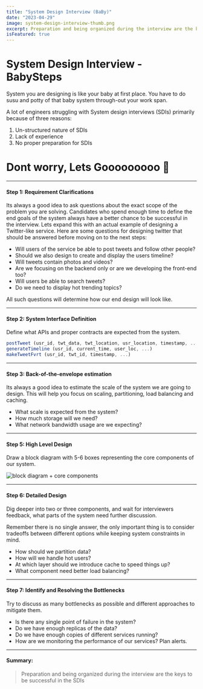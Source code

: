 ```yaml
---
title: "System Design Interview (BaBy)"
date: "2023-04-29"
image: system-design-interview-thumb.png
excerpt: Preparation and being organized during the interview are the keys to be successful in the SDIs.
isFeatured: true
---
```


# System Design Interview - BabySteps
System you are designing is like your baby at first place. You have to do susu and potty of that baby system through-out your work span.

A lot of engineers struggling with System design interviews (SDIs) primarily because of three reasons:

1. Un-structured nature of SDIs
2. Lack of experience
3. No proper preparation for SDIs

# Dont worry, Lets Gooooooooo 🎉

---
#### Step 1: Requirement Clarifications
Its always a good idea to ask questions about the exact scope of the problem you are solving. Candidates who spend enough time to define the end goals of the system always have a better chance to be successful in the interview.
Lets expand this with an actual example of designing a Twitter-like service. Here are some questions for designing twitter that should be answered before moving on to the next steps:

- Will users of the service be able to post tweets and follow other people?
- Should we also design to create and display the users timeline?
- Will tweets contain photos and videos?
- Are we focusing on the backend only or are we developing the front-end too?
- Will users be able to search tweets?
- Do we need to display hot trending topics?

All such questions will determine how our end design will look like.

---
#### Step 2: System Interface Definition

Define what APIs and proper contracts are expected from the system.
```javascript
postTweet (usr_id, twt_data, twt_location, usr_location, timestamp, ...)
generateTimeline (usr_id, current_time, user_loc, ...)
makeTweetFvrt (usr_id, twt_id, timestamp, ...)
```
---
#### Step 3: Back-of-the-envelope estimation
Its always a good idea to estimate the scale of the system we are going to design. This will help you focus on scaling, partitioning, load balancing and caching.

- What scale is expected from the system?
- How much storage will we need?
- What network bandwidth usage are we expecting?
---
#### Step 5: High Level Design
Draw a block diagram with 5-6 boxes representing the core components of our system.

![block diagram + core components](component-block-diagram.png)

---
#### Step 6: Detailed Design
Dig deeper into two or three components,  and wait for interviewers feedback, what parts of the system need further discussion.

Remember there is no single answer, the only important thing is to consider tradeoffs between different options while keeping system constraints in mind.

- How should we partition data?
- How will we handle hot users?
- At which layer should we introduce cache to speed things up?
- What component need better load balancing?

---
#### Step 7: Identify and Resolving the Bottlenecks
Try to discuss as many bottlenecks as possible and different approaches to mitigate them.

- Is there any single point of failure in the system?
- Do we have enough replicas of the data?
- Do we have enough copies of different services running?
- How are we monitoring the performance of our services? Plan alerts.

---

#### Summary:
> Preparation and being organized during the interview are the keys to be successful in the SDIs


